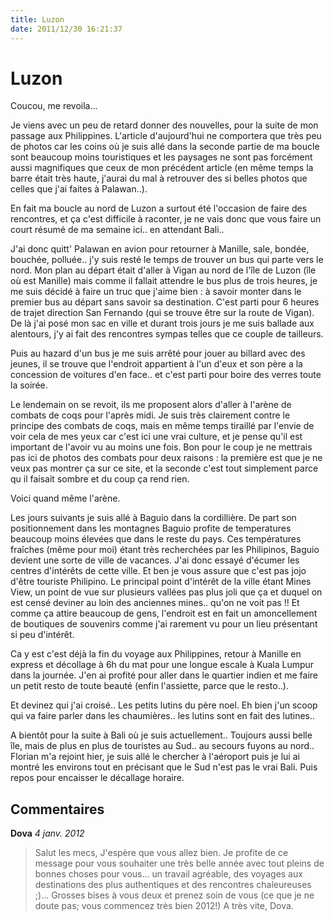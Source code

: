 ```yaml
---
title: Luzon
date: 2011/12/30 16:21:37
---
```


# Luzon

Coucou, me revoila...

Je viens avec un peu de retard donner des nouvelles, pour la suite de mon passage aux Philippines. L'article d'aujourd'hui ne comportera que très peu de photos car les coins où je suis allé dans la seconde partie de ma boucle sont beaucoup moins touristiques et les paysages ne sont pas forcément aussi magnifiques que ceux de mon précédent article (en même temps la barre était très haute, j'aurai du mal à retrouver des si belles photos que celles que j'ai faites à Palawan..).

En fait ma boucle au nord de Luzon a surtout été l'occasion de faire des rencontres, et ça c'est difficile à raconter, je ne vais donc que vous faire un court résumé de ma semaine ici.. en attendant Bali..

J'ai donc quitt' Palawan en avion pour retourner à Manille, sale, bondée, bouchée, polluée.. j'y suis resté le temps de trouver un bus qui parte vers le nord. Mon plan au départ était d'aller à Vigan au nord de l'île de Luzon (île où est Manille) mais comme il fallait attendre le bus plus de trois heures, je me suis décidé à faire un truc que j'aime bien : à savoir monter dans le premier bus au départ sans savoir sa destination. C'est parti pour 6 heures de trajet direction San Fernando (qui se trouve être sur la route de Vigan). De là j'ai posé mon sac en ville et durant trois jours je me suis ballade aux alentours, j'y ai fait des rencontres sympas telles que ce couple de tailleurs.

Puis au hazard d'un bus je me suis arrêté pour jouer au billard avec des jeunes, il se trouve que l'endroit appartient à l'un d'eux et son père a la concession de voitures d'en face.. et c'est parti pour boire des verres toute la soirée.

<!--<img src="http://etienne.croclemonde.org/public/Philippines/DSCF2278.jpg" />-->

Le lendemain on se revoit, ils me proposent alors d'aller à l'arène de combats de coqs pour l'après midi. Je suis très clairement contre le principe des combats de coqs, mais en même temps tiraillé par l'envie de voir cela de mes yeux car c'est ici une vrai culture, et je pense qu'il est important de l'avoir vu au moins une fois. Bon pour le coup je ne mettrais pas ici de photos des combats pour deux raisons : la première est que je ne veux pas montrer ça sur ce site, et la seconde c'est tout simplement parce qu il faisait sombre et du coup ça rend rien.

Voici quand même l'arène.

<!--<img src="http://etienne.croclemonde.org/public/Philippines/DSCF2287.jpg" />-->

Les jours suivants je suis allé à Baguio dans la cordillière. De part son positionnement dans les montagnes Baguio profite de temperatures beaucoup moins élevées que dans le reste du pays. Ces températures fraîches (même pour moi) étant très recherchées par les Philipinos, Baguio devient une sorte de ville de vacances. J'ai donc essayé d'écumer les centres d'intérêts de cette ville. Et ben je vous assure que c'est pas jojo d'être touriste Philipino. Le principal point d'intérêt de la ville étant Mines View, un point de vue sur plusieurs vallées pas plus joli que ça et duquel on est censé deviner au loin des anciennes mines.. qu'on ne voit pas !! Et comme ça attire beaucoup de gens, l'endroit est en fait un amoncellement de boutiques de souvenirs comme j'ai rarement vu pour un lieu présentant si peu d'intérêt.

<!--<img src="http://etienne.croclemonde.org/public/Philippines/DSCF2298.jpg" />-->
<!--<img src="http://etienne.croclemonde.org/public/Philippines/DSCF2296.jpg" />-->

Ca y est c'est déjà la fin du voyage aux Philippines, retour à Manille en express et décollage à 6h du mat pour une longue escale à Kuala Lumpur dans la journée. J'en ai profité pour aller dans le quartier indien et me faire un petit resto de toute beauté (enfin l'assiette, parce que le resto..).

<!--<img src="http://etienne.croclemonde.org/public/Philippines/DSCF2306.jpg" />-->

Et devinez qui j'ai croisé.. Les petits lutins du père noel. Eh bien j'un scoop qui va faire parler dans les chaumières.. les lutins sont en fait des lutines..

<!--<img src="http://etienne.croclemonde.org/public/Philippines/DSCF2308.jpg" />-->

A bientôt pour la suite à Bali où je suis actuellement.. Toujours aussi belle île, mais de plus en plus de touristes au Sud.. au secours fuyons au nord.. Florian m'a rejoint hier, je suis allé le chercher à l'aéroport puis je lui ai montré les environs tout en précisant que le Sud n'est pas le vrai Bali. Puis repos pour encaisser le décallage horaire.

## Commentaires

__Dova__ _4 janv. 2012_
> Salut les mecs,
J'espère que vous allez bien.
Je profite de ce message pour vous souhaiter une très belle année avec tout pleins de bonnes choses pour vous... un travail agréable, des voyages aux destinations des plus authentiques et des rencontres chaleureuses ;)...
Grosses bises à vous deux et prenez soin de vous (ce que je ne doute pas; vous commencez très bien 2012!)
A très vite,
Dova.

